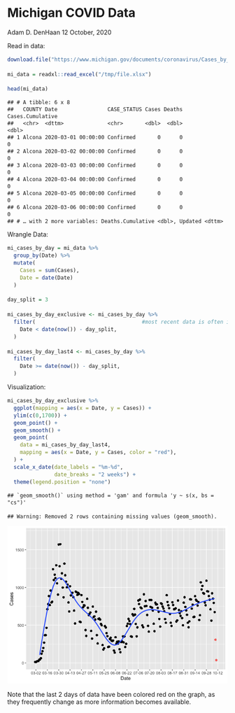 Michigan COVID Data
================
Adam D. DenHaan
12 October, 2020

Read in data:

``` r
download.file("https://www.michigan.gov/documents/coronavirus/Cases_by_County_and_Date_2020-10-10_704800_7.xlsx", destfile = "/tmp/file.xlsx")

mi_data = readxl::read_excel("/tmp/file.xlsx")

head(mi_data)
```

    ## # A tibble: 6 x 8
    ##   COUNTY Date                CASE_STATUS Cases Deaths Cases.Cumulative
    ##   <chr>  <dttm>              <chr>       <dbl>  <dbl>            <dbl>
    ## 1 Alcona 2020-03-01 00:00:00 Confirmed       0      0                0
    ## 2 Alcona 2020-03-02 00:00:00 Confirmed       0      0                0
    ## 3 Alcona 2020-03-03 00:00:00 Confirmed       0      0                0
    ## 4 Alcona 2020-03-04 00:00:00 Confirmed       0      0                0
    ## 5 Alcona 2020-03-05 00:00:00 Confirmed       0      0                0
    ## 6 Alcona 2020-03-06 00:00:00 Confirmed       0      0                0
    ## # … with 2 more variables: Deaths.Cumulative <dbl>, Updated <dttm>

Wrangle Data:

``` r
mi_cases_by_day = mi_data %>% 
  group_by(Date) %>%
  mutate(
    Cases = sum(Cases),
    Date = date(Date)
  ) 

day_split = 3

mi_cases_by_day_exclusive <- mi_cases_by_day %>%
  filter(                                  #most recent data is often inaccurate and revised
    Date < date(now()) - day_split,
  )

mi_cases_by_day_last4 <- mi_cases_by_day %>%
  filter(                         
    Date >= date(now()) - day_split,
  )
```

Visualization:

``` r
mi_cases_by_day_exclusive %>%
  ggplot(mapping = aes(x = Date, y = Cases)) +
  ylim(c(0,1700)) +
  geom_point() + 
  geom_smooth() +
  geom_point(
    data = mi_cases_by_day_last4,
    mapping = aes(x = Date, y = Cases, color = "red"),
  ) +
  scale_x_date(date_labels = "%m-%d",
               date_breaks = "2 weeks") + 
  theme(legend.position = "none")
```

    ## `geom_smooth()` using method = 'gam' and formula 'y ~ s(x, bs = "cs")'

    ## Warning: Removed 2 rows containing missing values (geom_smooth).

![](MiCorona_files/figure-gfm/viz-1.png)<!-- -->

Note that the last 2 days of data have been colored red on the graph, as
they frequently change as more information becomes available.
